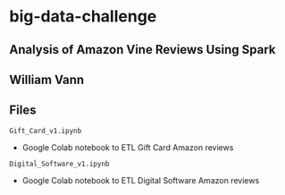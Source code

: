 # big-data-challenge
## Analysis of Amazon Vine Reviews Using Spark

## William Vann 

## Files

`Gift_Card_v1.ipynb`

- Google Colab notebook to ETL Gift Card Amazon reviews

`Digital_Software_v1.ipynb`

- Google Colab notebook to ETL Digital Software Amazon reviews
